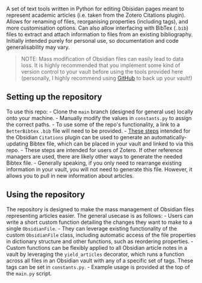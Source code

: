 A set of text tools written in Python for editing Obisidan pages meant to represent academic articles (i.e. taken from the Zotero Citations plugin). Allows for renaming of files, reorganising properties (including tags), and more customisation options. Can also allow interfacing with BibTex (`.bib`) files to extract and attach information to files from an existing bibliography. Initially intended purely for personal use, so documentation and code generalisability may vary.

> NOTE: Mass modification of Obsidian files can easily lead to data loss. It is highly recommended that you implement some kind of version control to your vault before using the tools provided here (personally, I highly recommend using [GitHub](https://github.com/Vinzent03/obsidian-git) to back up your vault!)

## Setting up the repository
To use this repo:
    - Clone the `main` branch (designed for general use) locally onto your machine.
    - Manually modify the values in `constants.py` to assign the correct paths.
    - To use some of the repo's functionality, a link to a `BetterBibtex` `.bib` file will need to be provided.
        - [These steps](https://github.com/hans/obsidian-citation-plugin) intended for the Obsidian `Citations` plugin can be used to generate an automatically-updating Bibtex file, which can be placed in your vault and linked to via this repo.
        - These steps are intended for users of Zotero. If other reference managers are used, there are likely other ways to generate the needed Bibtex file.
        - Generally speaking, if you only need to rearrange existing information in your vault, you will not need to generate this file. However, it allows you to pull in new information about articles.

## Using the repository
The repository is designed to make the mass management of Obsidian files representing articles easier. The general usecase is as follows:
    - Users can write a short custom function detailing the changes they want to make to a single `ObsidianFile`.
    - They can leverage existing functionality of the custom `ObsidianFile` class, including automatic access of the file properties in dictionary structure and other functions, such as reordering properties.
    - Custom functions can be flexibly applied to all Obsidian article notes in a vault by leveraging the `yield_articles` decorator, which runs a function across all files in an Obsidian vault with any of a specific set of tags. These tags can be set in `constants.py`.
    - Example usage is provided at the top of the `main.py` script.
